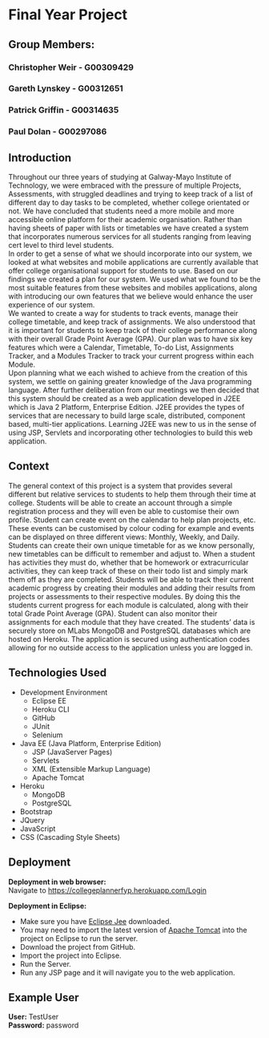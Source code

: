 # Final Year Project

## Group Members:
### Christopher Weir - G00309429
### Gareth Lynskey - G00312651
### Patrick Griffin - G00314635
### Paul Dolan - G00297086

## Introduction
Throughout our three years of studying at Galway-Mayo Institute of Technology, we were embraced with the pressure of multiple Projects, Assessments, with struggled deadlines and trying to keep track of a list of different day to day tasks to be completed, whether college orientated or not. We have concluded that students need a more mobile and more accessible online platform for their academic organisation. Rather than having sheets of paper with lists or timetables we have created a system that incorporates numerous services for all students ranging from leaving cert level to third level students. <br>
In order to get a sense of what we should incorporate into our system, we looked at what websites and mobile applications are currently available that offer college organisational support for students to use. Based on our findings we created a plan for our system. We used what we found to be the most suitable features from these websites and mobiles applications, along with introducing our own features that we believe would enhance the user experience of our system.<br>
We wanted to create a way for students to track events, manage their college timetable, and keep track of assignments. We also understood that it is important for students to keep track of their college performance along with their overall Grade Point Average (GPA). Our plan was to have six key features which were a Calendar, Timetable, To-do List, Assignments Tracker, and a Modules Tracker to track your current progress within each Module. <br>
Upon planning what we each wished to achieve from the creation of this system, we settle on gaining greater knowledge of the Java programming language. After further deliberation from our meetings we then decided that this system should be created as a web application developed in J2EE which is Java 2 Platform, Enterprise Edition. J2EE provides the types of services that are necessary to build large scale, distributed, component based, multi-tier applications. Learning J2EE was new to us in the sense of using JSP, Servlets and incorporating other technologies to build this web application. <br>

## Context
The general context of this project is a system that provides several different but relative services to students to help them through their time at college. Students will be able to create an account through a simple registration process and they will even be able to customise their own profile. Student can create event on the calendar to help plan projects, etc. These events can be customised by colour coding for example and events can be displayed on three different views: Monthly, Weekly, and Daily. Students can create their own unique timetable for as we know personally, new timetables can be difficult to remember and adjust to. When a student has activities they must do, whether that be homework or extracurricular activities, they can keep track of these on their todo list and simply mark them off as they are completed. Students will be able to track their current academic progress by creating their modules and adding their results from projects or assessments to their respective modules. By doing this the students current progress for each module is calculated, along with their total Grade Point Average (GPA). Student can also monitor their assignments for each module that they have created. The students’ data is securely store on MLabs MongoDB and PostgreSQL databases which are hosted on Heroku. The application is secured using authentication codes allowing for no outside access to the application unless you are logged in.

## Technologies Used
- Development Environment
  - Eclipse EE
  - Heroku CLI
  - GitHub
  - JUnit
  - Selenium
- Java EE (Java Platform, Enterprise Edition)
  - JSP (JavaServer Pages)
  - Servlets
  - XML (Extensible Markup Language)
  - Apache Tomcat
- Heroku
  - MongoDB
  - PostgreSQL
- Bootstrap
- JQuery
- JavaScript
- CSS (Cascading Style Sheets)

## Deployment
**Deployment in web browser:** <br>
Navigate to https://collegeplannerfyp.herokuapp.com/Login

**Deployment in Eclipse:**
- Make sure you have [Eclipse Jee](http://www.eclipse.org/downloads/packages/eclipse-ide-java-ee-developers/keplersr2) downloaded.
- You may need to import the latest version of [Apache Tomcat](http://tomcat.apache.org/) into the project on Eclipse to run the server.
- Download the project from GitHub.
- Import the project into Eclipse.
- Run the Server.
- Run any JSP page and it will navigate you to the web application.

## Example User
**User:** TestUser <br>
**Password:** password

